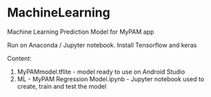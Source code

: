 # MachineLearning
Machine Learning Prediction Model for MyPAM app

Run on Anaconda / Jupyter notebook. 
Install Tensorflow and keras

Content:

1) MyPAMmodel.tflite - model ready to use on Android Studio 
2) ML - MyPAM Regression Model.ipynb - Jupyter notebook used to create, train and test the model 
